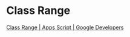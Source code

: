 # Class Range

[Class Range | Apps Script | Google Developers](https://developers.google.com/apps-script/reference/spreadsheet/range)